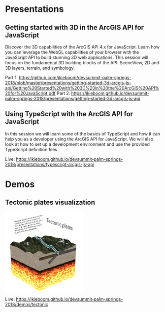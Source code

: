 # Presentations

## Getting started with 3D in the ArcGIS API for JavaScript

Discover the 3D capabilities of the ArcGIS API 4.x for JavaScript. Learn how you can leverage the WebGL capabilities of your browser with the JavaScript API to build stunning 3D web applications. This session will focus on the fundamental 3D building blocks of the API: SceneView, 2D and 3D layers, terrain, and symbology.

Part 1: https://github.com/jkieboom/devsummit-palm-springs-2018/blob/master/presentations/getting-started-3d-arcgis-js-api/Getting%20Started%20with%203D%20in%20the%20ArcGIS%20API%20for%20JavaScript.pdf
Part 2: https://jkieboom.github.io/devsummit-palm-springs-2018/presentations/getting-started-3d-arcgis-js-api

## Using TypeScript with the ArcGIS API for JavaScript

In this session we will learn some of the basics of TypeScript and how it can help you as a developer using the ArcGIS API for JavaScript. We will also look at how to set up a development environment and use the provided TypeScript definition files.

Live: https://jkieboom.github.io/devsummit-palm-springs-2018/presentations/typescript-arcgis-js-api

# Demos

## Tectonic plates visualization

<img alt="Tectonic plates app screenshot" src="demos/tectonic/img/screenshot.png" width="50%"/>

Live: https://jkieboom.github.io/devsummit-palm-springs-2018/demos/tectonic
